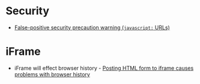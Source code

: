 # Security
* [False-positive security precaution warning (`javascript:` URLs)](https://github.com/facebook/react/issues/16382)

# iFrame
* iFrame will effect browser history - [Posting HTML form to iframe causes problems with browser history](https://stackoverflow.com/questions/37058852/posting-html-form-to-iframe-causes-problems-with-browser-history/56913614#56913614)
